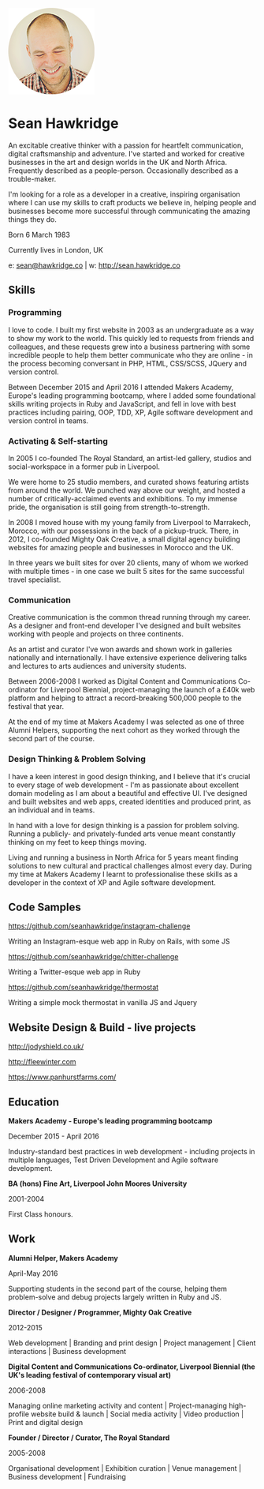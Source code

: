 ![alt text](/docs/shs.png "Sean")


# Sean Hawkridge

An excitable creative thinker with a passion for heartfelt communication, digital craftsmanship and adventure. I've started and worked for creative businesses in the art and design worlds in the UK and North Africa. Frequently described as a people-person. Occasionally described as a trouble-maker.

I'm looking for a role as a developer in a creative, inspiring organisation where I can use my skills to craft products we believe in, helping people and businesses become more successful through communicating the amazing things they do.

Born 6 March 1983

Currently lives in London, UK

e: sean@hawkridge.co | w: http://sean.hawkridge.co



## Skills


### Programming

I love to code. I built my first website in 2003 as an undergraduate as a way to show my work to the world. This quickly led to requests from friends and colleagues, and these requests grew into a business partnering with some incredible people to help them better communicate who they are online - in the process becoming conversant in PHP, HTML, CSS/SCSS, JQuery and version control.

Between December 2015 and April 2016 I attended Makers Academy, Europe's leading programming bootcamp, where I added some foundational skills writing projects in Ruby and JavaScript, and fell in love with best practices including pairing, OOP, TDD, XP, Agile software development and version control in teams.


### Activating & Self-starting

In 2005 I co-founded The Royal Standard, an artist-led gallery, studios and social-workspace in a former pub in Liverpool.

We were home to 25 studio members, and curated shows featuring artists from around the world. We punched way above our weight, and hosted a number of critically-acclaimed events and exhibitions. To my immense pride, the organisation is still going from strength-to-strength.

In 2008 I moved house with my young family from Liverpool to Marrakech, Morocco, with our possessions in the back of a pickup-truck. There, in 2012, I co-founded Mighty Oak Creative, a small digital agency building websites for amazing people and businesses in Morocco and the UK.

In three years we built sites for over 20 clients, many of whom we worked with multiple times - in one case we built 5 sites for the same successful travel specialist.


### Communication

Creative communication is the common thread running through my career. As a designer and front-end developer I've designed and built websites working with people and projects on three continents.

As an artist and curator I've won awards and shown work in galleries nationally and internationally. I have extensive experience delivering talks and lectures to arts audiences and university students.

Between 2006-2008 I worked as Digital Content and Communications Co-ordinator for Liverpool Biennial, project-managing the launch of a £40k web platform and helping to attract a record-breaking 500,000 people to the festival that year.

At the end of my time at Makers Academy I was selected as one of three Alumni Helpers, supporting the next cohort as they worked through the second part of the course.


### Design Thinking & Problem Solving

I have a keen interest in good design thinking, and I believe that it's crucial to every stage of web development - I'm as passionate about excellent domain modeling as I am about a beautiful and effective UI. I've designed and built websites and web apps, created identities and produced print, as an individual and in teams.

In hand with a love for design thinking is a passion for problem solving. Running a publicly- and privately-funded arts venue meant constantly thinking on my feet to keep things moving.

Living and running a business in North Africa for 5 years meant finding solutions to new cultural and practical challenges almost every day. During my time at Makers Academy I learnt to professionalise these skills as a developer in the context of XP and Agile software development.


## Code Samples

https://github.com/seanhawkridge/instagram-challenge

Writing an Instagram-esque web app in Ruby on Rails, with some JS

https://github.com/seanhawkridge/chitter-challenge

Writing a Twitter-esque web app in Ruby

https://github.com/seanhawkridge/thermostat

Writing a simple mock thermostat in vanilla JS and Jquery


## Website Design & Build - live projects

http://jodyshield.co.uk/

http://fleewinter.com

https://www.panhurstfarms.com/


## Education

**Makers Academy - Europe's leading programming bootcamp**

December 2015 - April 2016

Industry-standard best practices in web development - including projects in multiple languages, Test Driven Development and Agile software development.


**BA (hons) Fine Art, Liverpool John Moores University**

2001-2004

First Class honours.


## Work

**Alumni Helper, Makers Academy**

April-May 2016

Supporting students in the second part of the course, helping them problem-solve and debug projects largely written in Ruby and JS.

**Director / Designer / Programmer, Mighty Oak Creative**

2012-2015

Web development | Branding and print design | Project management | Client interactions |  Business development

**Digital Content and Communications Co-ordinator, Liverpool Biennial (the UK's leading festival of contemporary visual art)**

2006-2008

Managing online marketing activity and content | Project-managing high-profile website build & launch | Social media activity | Video production | Print and digital design

**Founder / Director / Curator, The Royal Standard**

2005-2008

Organisational development | Exhibition curation | Venue management | Business development | Fundraising
